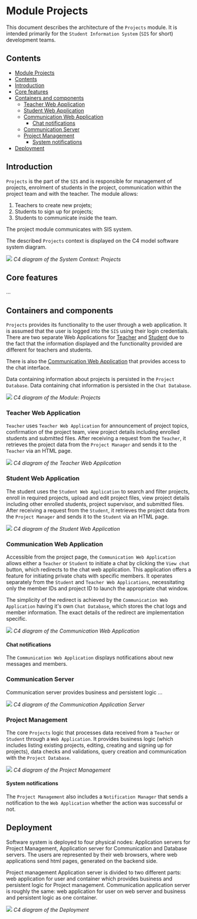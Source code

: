 # Module Projects

This document describes the architecture of the `Projects` module. It is intended primarily for the `Student Information System` (`SIS` for short) development teams.

## Contents
- [Module Projects](#module-projects)
- [Contents](#contents)
- [Introduction](#introduction)
- [Core features](#core-features)
- [Containers and components](#containers-and-components)
  - [Teacher Web Application](#teacher-web-application)
  - [Student Web Application](#student-web-application)
  - [Communication Web Application](#communication-web-application)
    - [Chat notifications](#chat-notifications)
  - [Communication Server](#communication-server)
  - [Project Management](#project-management)
    - [System notifications](#system-notifications)
- [Deployment](#deployment)

## Introduction

`Projects` is the part of the `SIS` and is responsible for management of projects, enrolment of students in the project, communication within the project team and with the teacher.
The module allows:
1. Teachers to create new projets;
2. Students to sign up for projects;
3. Students to communicate inside the team.

The project module communicates with SIS system.

The described `Projects` context is displayed on the C4 model software system diagram.

![](./prezentace/system-context.png)
*C4 diagram of the System Context: Projects*

## Core features

...


## Containers and components

`Projects` provides its functionality to the user through a web application. It is assumed that the user is logged into the `SIS` using their login credentials. There are two separate Web Applications for [Teacher](#teacher-web-application) and [Student](#student-web-application) due to the fact that the information displayed and the functionality provided are different for teachers and students.

There is also the [Communication Web Application](#communication-web-application) that provides access to the chat interface.

Data containing information about projects is persisted in the `Project Database`. Data containing chat information is persisted in the `Chat Database`.

![](./prezentace/modul.png)
*C4 diagram of the Module: Projects*

### Teacher Web Application

`Teacher` uses `Teacher Web Application` for announcement of project topics, confirmation of the project team, view project details including enrolled students and submitted files. After receiving a request from the `Teacher`, it retrieves the project data from the `Project Manager` and sends it to the `Teacher` via an HTML page.

![](./prezentace/projekt-manager-web-app-ucitel.png)
*C4 diagram of the Teacher Web Application*


### Student Web Application

The student uses the `Student Web Application` to search and filter projects, enroll in required projects, upload and edit project files, view project details including other enrolled students, project supervisor, and submitted files. After receiving a request from the `Student`, it retrieves the project data from the `Project Manager` and sends it to the `Student` via an HTML page.

![](./prezentace/projekt-manager-web-app-student.png)
*C4 diagram of the Student Web Application*

### Communication Web Application

Accessible from the project page, the `Communication Web Application` allows either a `Teacher` or `Student` to initiate a chat by clicking the `View chat` button, which redirects to the chat web application. This application offers a feature for initiating private chats with specific members. It operates separately from the `Student` and `Teacher Web Applications`, necessitating only the member IDs and project ID to launch the appropriate chat window.

The simplicity of the redirect is achieved by the `Communication Web Application` having it's own `Chat Database`, which stores the chat logs and member information. The exact details of the redirect are implementation specific.

![](./prezentace/komunikace-web-app.png)
*C4 diagram of the Communication Web Application*

#### Chat notifications

The `Communication Web Application` displays notifications about new messages and members.

### Communication Server

Communication server provides business and persistent logic ... 

![](./prezentace/komunikace-server.png)
*C4 diagram of the Communication Application Server*

### Project Management

The core `Projects` logic that processes data received from a `Teacher` or `Student` through a `Web Application`. It provides business logic (which includes listing existing projects, editing, creating and signing up for projects), data checks and validations, query creation and communication with the `Project Database`.

![](./prezentace/projekt-manager-server.png)
*C4 diagram of the Project Management*

#### System notifications

The `Project Management` also includes a `Notification Manager` that sends a notification to the `Web Application` whether the action was successful or not.

## Deployment

Software system is deployed to four physical nodes: Application servers for Project Management, Application server for Communication and Database servers. The users are represented by their web browsers, where web applications send html pages, generated on the backend side.

Project management Application server is divided to two different parts: web application for user and container which provides business and persistent logic for Project management. Communication application server is roughly the same: web application for user on web server and business and persistent logic as one container. 

![](./prezentace/deployment.png)
*C4 diagram of the Deployment*
